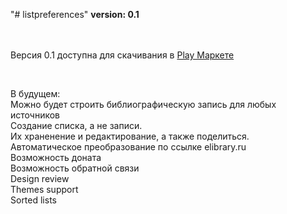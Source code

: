 "# listpreferences" 
**version: 0.1**

</br></br>
Версия 0.1 доступна для скачивания в [Play Маркете](https://play.google.com/store/apps/details?id=denis.app.listofpreferences)

</br>

В будущем:</br>
Можно будет строить библиографическую запись для любых источников</br>
Создание списка, а не записи.</br>
Их храненение и редактирование, а также поделиться.</br>
Автоматическое преобразование по ссылке elibrary.ru</br>
Возможность доната</br>
Возможность обратной связи</br>
Design review</br>
Themes support</br>
Sorted lists</br>
